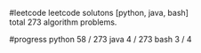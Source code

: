 #leetcode
leetcode solutons [python, java, bash]  
total 273 algorithm problems.

#progress
	python 58 / 273
	java   4  / 273
	bash   3  /   4

